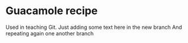 # Guacamole recipe

Used in teaching Git.
Just adding some text here in the new branch
And repeating again one another branch
